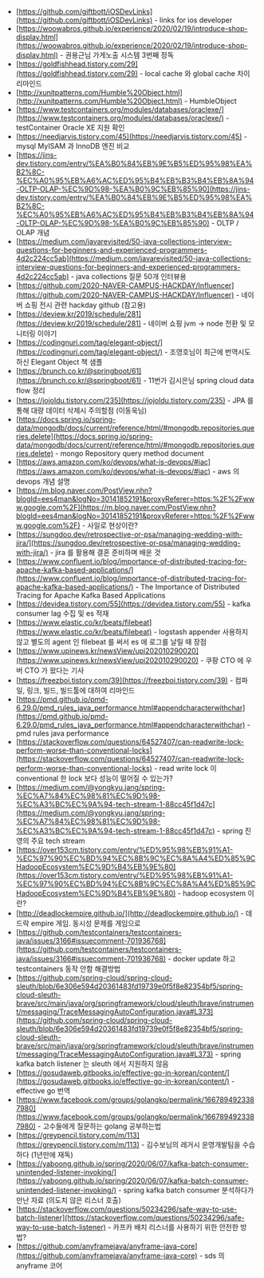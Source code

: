 * [https://github.com/giftbott/iOSDevLinks](https://github.com/giftbott/iOSDevLinks) - links for ios developer
* [https://woowabros.github.io/experience/2020/02/19/introduce-shop-display.html](https://woowabros.github.io/experience/2020/02/19/introduce-shop-display.html) - 권용근님 가게노출 시스템 3번째 정독
* [https://goldfishhead.tistory.com/29](https://goldfishhead.tistory.com/29) - local cache 와 global cache 차이 리마인드
* [http://xunitpatterns.com/Humble%20Object.html](http://xunitpatterns.com/Humble%20Object.html) - HumbleObject 
* [https://www.testcontainers.org/modules/databases/oraclexe/](https://www.testcontainers.org/modules/databases/oraclexe/) - testContainer Oracle XE 지원 확인
* [https://needjarvis.tistory.com/45](https://needjarvis.tistory.com/45) - mysql MyISAM 과 InnoDB 엔진 비교
* [https://jins-dev.tistory.com/entry/%EA%B0%84%EB%9E%B5%ED%95%98%EA%B2%8C-%EC%A0%95%EB%A6%AC%ED%95%B4%EB%B3%B4%EB%8A%94-OLTP-OLAP-%EC%9D%98-%EA%B0%9C%EB%85%90](https://jins-dev.tistory.com/entry/%EA%B0%84%EB%9E%B5%ED%95%98%EA%B2%8C-%EC%A0%95%EB%A6%AC%ED%95%B4%EB%B3%B4%EB%8A%94-OLTP-OLAP-%EC%9D%98-%EA%B0%9C%EB%85%90) - OLTP / OLAP 개념
* [https://medium.com/javarevisited/50-java-collections-interview-questions-for-beginners-and-experienced-programmers-4d2c224cc5ab](https://medium.com/javarevisited/50-java-collections-interview-questions-for-beginners-and-experienced-programmers-4d2c224cc5ab) - java collections 질문 50개 인터뷰용
* [https://github.com/2020-NAVER-CAMPUS-HACKDAY/Influencer](https://github.com/2020-NAVER-CAMPUS-HACKDAY/Influencer) - 네이버 쇼핑 전시 관련 hackday github (참고용)
* [https://deview.kr/2019/schedule/281](https://deview.kr/2019/schedule/281) - 네이버 쇼핑 jvm -> node 전환 및 모니터링 이야기
* [https://codingnuri.com/tag/elegant-object/](https://codingnuri.com/tag/elegant-object/) - 조영호님이 최근에 번역시도하신 Elegant Object 책 샘플
* [https://brunch.co.kr/@springboot/61](https://brunch.co.kr/@springboot/61) - 11번가 김시은님 spring cloud data flow 정리
* [https://jojoldu.tistory.com/235](https://jojoldu.tistory.com/235) - JPA 를 통해 대량 데이터 삭제시 주의할점 (이동욱님)
* [https://docs.spring.io/spring-data/mongodb/docs/current/reference/html/#mongodb.repositories.queries.delete](https://docs.spring.io/spring-data/mongodb/docs/current/reference/html/#mongodb.repositories.queries.delete) - mongo Repository query method document
* [https://aws.amazon.com/ko/devops/what-is-devops/#iac](https://aws.amazon.com/ko/devops/what-is-devops/#iac) - aws 의 devops 개념 설명
* [https://m.blog.naver.com/PostView.nhn?blogId=ees4man&logNo=30141852191&proxyReferer=https:%2F%2Fwww.google.com%2F](https://m.blog.naver.com/PostView.nhn?blogId=ees4man&logNo=30141852191&proxyReferer=https:%2F%2Fwww.google.com%2F) - 사일로 현상이란?
* [https://sungdoo.dev/retrospective-or-psa/managing-wedding-with-jira/](https://sungdoo.dev/retrospective-or-psa/managing-wedding-with-jira/) - jira 를 활용해 결혼 준비하며 배운 것
* [https://www.confluent.io/blog/importance-of-distributed-tracing-for-apache-kafka-based-applications/](https://www.confluent.io/blog/importance-of-distributed-tracing-for-apache-kafka-based-applications/) - The Importance of Distributed Tracing for Apache Kafka Based Applications
* [https://devidea.tistory.com/55](https://devidea.tistory.com/55) - kafka consumer lag 수집 및 es 적재
* [https://www.elastic.co/kr/beats/filebeat](https://www.elastic.co/kr/beats/filebeat) - logstash appender 사용하지 않고 별도의 agent 인 filebeat 를 써서 es 에 로그를 날릴 때 장점
* [https://www.upinews.kr/newsView/upi202010290020](https://www.upinews.kr/newsView/upi202010290020) - 쿠팡 CTO 에 우버 CTO 가 왔다는 기사
* [https://freezboi.tistory.com/39](https://freezboi.tistory.com/39) - 컴파일, 링크, 빌드, 빌드툴에 대하여 리마인드
* [https://pmd.github.io/pmd-6.29.0/pmd_rules_java_performance.html#appendcharacterwithchar](https://pmd.github.io/pmd-6.29.0/pmd_rules_java_performance.html#appendcharacterwithchar) - pmd rules java performance
* [https://stackoverflow.com/questions/64527407/can-readwrite-lock-perform-worse-than-conventional-locks](https://stackoverflow.com/questions/64527407/can-readwrite-lock-perform-worse-than-conventional-locks) - read write lock 이 conventional 한 lock 보다 성능이 떨어질 수 있는가?
* [https://medium.com/@yongkyu.jang/spring-%EC%A7%84%EC%98%81%EC%9D%98-%EC%A3%BC%EC%9A%94-tech-stream-1-88cc45f1d47c](https://medium.com/@yongkyu.jang/spring-%EC%A7%84%EC%98%81%EC%9D%98-%EC%A3%BC%EC%9A%94-tech-stream-1-88cc45f1d47c) - spring 진영의 주요 tech stream
* [https://over153cm.tistory.com/entry/%ED%95%98%EB%91%A1-%EC%97%90%EC%BD%94%EC%8B%9C%EC%8A%A4%ED%85%9CHadoopEcosystem%EC%9D%B4%EB%9E%80](https://over153cm.tistory.com/entry/%ED%95%98%EB%91%A1-%EC%97%90%EC%BD%94%EC%8B%9C%EC%8A%A4%ED%85%9CHadoopEcosystem%EC%9D%B4%EB%9E%80) - hadoop ecosystem 이란?
* [http://deadlockempire.github.io/](http://deadlockempire.github.io/) - 데드락 empire 게임. 동시성 문제를 게임으로
* [https://github.com/testcontainers/testcontainers-java/issues/3166#issuecomment-701936768](https://github.com/testcontainers/testcontainers-java/issues/3166#issuecomment-701936768) - docker update 하고 testcontainers 동작 안함 해결방법
* [https://github.com/spring-cloud/spring-cloud-sleuth/blob/6e306e594d20361483fd19739e0f5f8e82354bf5/spring-cloud-sleuth-brave/src/main/java/org/springframework/cloud/sleuth/brave/instrument/messaging/TraceMessagingAutoConfiguration.java#L373](https://github.com/spring-cloud/spring-cloud-sleuth/blob/6e306e594d20361483fd19739e0f5f8e82354bf5/spring-cloud-sleuth-brave/src/main/java/org/springframework/cloud/sleuth/brave/instrument/messaging/TraceMessagingAutoConfiguration.java#L373) - spring kafka batch listener 는 sleuth 에서 지원하지 않음
* [https://gosudaweb.gitbooks.io/effective-go-in-korean/content/](https://gosudaweb.gitbooks.io/effective-go-in-korean/content/) - effective go 번역
* [https://www.facebook.com/groups/golangko/permalink/1667894923387980](https://www.facebook.com/groups/golangko/permalink/1667894923387980) - 고수들에게 질문하는 golang 공부하는법
* [https://greypencil.tistory.com/m/113](https://greypencil.tistory.com/m/113) - 김수보님의 레거시 운영개발팀을 수습하다 (1년만에 재독)
* [https://yaboong.github.io/spring/2020/06/07/kafka-batch-consumer-unintended-listener-invoking/](https://yaboong.github.io/spring/2020/06/07/kafka-batch-consumer-unintended-listener-invoking/) - spring kafka batch consumer 분석하다가 만난 자료 (의도치 않은 리스너 호출)
* [https://stackoverflow.com/questions/50234296/safe-way-to-use-batch-listener](https://stackoverflow.com/questions/50234296/safe-way-to-use-batch-listener) - 카프카 배치 리스너를 사용하기 위한 안전한 방법?
* [https://github.com/anyframejava/anyframe-java-core](https://github.com/anyframejava/anyframe-java-core) - sds 의 anyframe 코어
